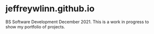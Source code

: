 # jeffreywlinn.github.io

BS Software Development December 2021.
This is a work in progress to show my portfolio of projects. 
